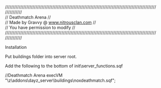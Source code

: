 //////////////////////////////////////////////////////////////////////////////////////////////////////////////  
//                                              Deathmatch Arena                                            //  
//                                      Made by Gravvy @ www.nitrousclan.com                                //  
//                                        You have permission to modify                                     //  
//////////////////////////////////////////////////////////////////////////////////////////////////////////////


Installation

Put buildings folder into server root.

Add the following to the bottom of init\server_functions.sqf

//Deathmatch Arena
execVM "\z\addons\dayz_server\buildings\noxdeathmatch.sqf";
